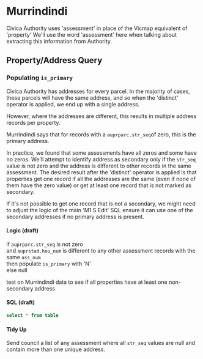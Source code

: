 # Murrindindi

Civica Authority uses 'assessment' in place of the Vicmap equivalent of 'property' We'll use the word 'assessment' here when talking about extracting this information from Authority.

## Property/Address Query


### Populating `is_primary`

Civica Authority has addresses for every parcel. In the majority of cases, these parcels will have the same address, and so when the 'distinct' operator is applied, we end up with a single address.

However, where the addresses are different, this results in multiple address records per property.

Murrindindi says that for records with a `auprparc.str_seq`of zero, this is the primary address.

In practice, we found that some assessments have all zeros and some have no zeros. We'll attempt to identify address as secondary only if the `str_seq` value is not zero and the address is different to other records in the same assessment. The desired result after the 'distinct' operator is applied is that properties get one record if all the addresses are the same (even if none of them have the zero value) or get at least one record that is not marked as secondary.

If it's not possible to get one record that is not a secondary, we might need to adjust the logic of the main 'M1 S Edit' SQL ensure it can use one of the secondary addresses if no primary address is present.

#### Logic (draft)

if `auprparc.str_seq` is not zero  
and `auprstad.hou_num` is different to any other assessment records with the same `ass_num`  
then populate `is_primary` with 'N'  
else null  

test on Murrindindi data to see if all properties have at least one non-secondary address

#### SQL (draft)

```sql
select * from table
```
#### Tidy Up

Send council a list of any assessment where all `str_seq` values are null and contain more than one unique address.